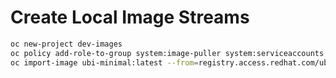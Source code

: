 # Create Local Image Streams

```bash
oc new-project dev-images
oc policy add-role-to-group system:image-puller system:serviceaccounts -n dev-images
oc import-image ubi-minimal:latest --from=registry.access.redhat.com/ubi9/ubi-minimal --confirm -n dev-images
```
